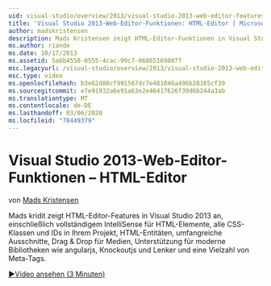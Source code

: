 ```yaml
---
uid: visual-studio/overview/2013/visual-studio-2013-web-editor-features-html-editor
title: 'Visual Studio 2013-Web-Editor-Funktionen: HTML-Editor | Microsoft-Dokumentation'
author: madskristensen
description: Mads Kristensen zeigt HTML-Editor-Funktionen in Visual Studio 2013 an, einschließlich vollständigem IntelliSense für HTML-Elemente, alle CSS-Klassen und IDs in Ihrem Projekt...
ms.author: riande
ms.date: 10/17/2013
ms.assetid: 5a6b4558-0555-4cac-99c7-06865169007f
msc.legacyurl: /visual-studio/overview/2013/visual-studio-2013-web-editor-features-html-editor
msc.type: video
ms.openlocfilehash: b3e62d86cf991567dc7e481046a496b28165cf39
ms.sourcegitcommit: e7e91932a6e91a63e2e46417626f39d6b244a3ab
ms.translationtype: MT
ms.contentlocale: de-DE
ms.lasthandoff: 03/06/2020
ms.locfileid: "78449379"
---
```

# <a name="visual-studio-2013-web-editor-features---html-editor"></a>Visual Studio 2013-Web-Editor-Funktionen – HTML-Editor

von [Mads Kristensen](https://github.com/madskristensen)

Mads kridit zeigt HTML-Editor-Features in Visual Studio 2013 an, einschließlich vollständigem IntelliSense für HTML-Elemente, alle CSS-Klassen und IDs in Ihrem Projekt, HTML-Entitäten, umfangreiche Ausschnitte, Drag & Drop für Medien, Unterstützung für moderne Bibliotheken wie angularjs, Knockoutjs und Lenker und eine Vielzahl von Meta-Tags.

[&#9654;Video ansehen (3 Minuten)](https://channel9.msdn.com/Blogs/ASP-NET-Site-Videos/visual-studio-2013-web-editor-features-html-editor)
